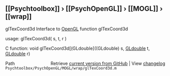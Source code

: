 ## [[Psychtoolbox]] &#8250; [[PsychOpenGL]] &#8250; [[MOGL]] &#8250; [[wrap]]

glTexCoord3d  Interface to [OpenGL](OpenGL) function glTexCoord3d  
  
usage:  glTexCoord3d( s, t, r )  
  
C function:  void glTexCoord3d[(GLdouble]((GLdouble) s, [GLdouble](GLdouble) t, [GLdouble](GLdouble) r)  




<div class="code_header" style="text-align:right;">
  <span style="float:left;">Path&nbsp;&nbsp;</span> <span class="counter">Retrieve <a href=
  "https://raw.github.com/Psychtoolbox-3/Psychtoolbox-3/beta/Psychtoolbox/PsychOpenGL/MOGL/wrap/glTexCoord3d.m">current version from GitHub</a> | View <a href=
  "https://github.com/Psychtoolbox-3/Psychtoolbox-3/commits/beta/Psychtoolbox/PsychOpenGL/MOGL/wrap/glTexCoord3d.m">changelog</a></span>
</div>
<div class="code">
  <code>Psychtoolbox/PsychOpenGL/MOGL/wrap/glTexCoord3d.m</code>
</div>

